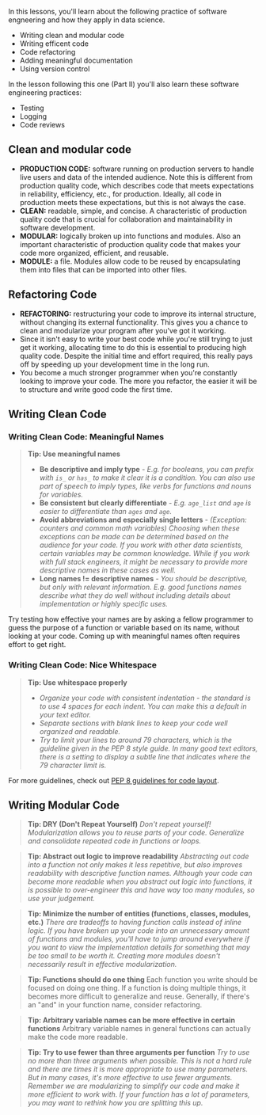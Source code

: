 In this lessons, you'll learn about the following practice of software engneering and how they apply in data science.

- Writing clean and modular code 
- Writing efficent code
- Code refactoring
- Adding meaningful documentation
- Using version control

In the lesson following this one (Part II) you'll also learn these software engineering practices:

- Testing
- Logging
- Code reviews

## Clean and modular code
- **PRODUCTION CODE:** software running on production servers to handle live users and data of the intended audience. Note this is different from production quality code, which describes code that meets expectations in reliability, efficiency, etc., for production. Ideally, all code in production meets these expectations, but this is not always the case.
- **CLEAN:** readable, simple, and concise. A characteristic of production quality code that is crucial for collaboration and maintainability in software development.
- **MODULAR:** logically broken up into functions and modules. Also an important characteristic of production quality code that makes your code more organized, efficient, and reusable.
- **MODULE:** a file. Modules allow code to be reused by encapsulating them into files that can be imported into other files.

## Refactoring Code
- **REFACTORING:** restructuring your code to improve its internal structure, without changing its external functionality. This gives you a chance to clean and modularize your program after you've got it working.
- Since it isn't easy to write your best code while you're still trying to just get it working, allocating time to do this is essential to producing high quality code. Despite the initial time and effort required, this really pays off by speeding up your development time in the long run.
- You become a much stronger programmer when you're constantly looking to improve your code. The more you refactor, the easier it will be to structure and write good code the first time.
## Writing Clean Code
### Writing Clean Code: Meaningful Names
  > **Tip: Use meaningful names**
  > - **Be descriptive and imply type** - *E.g. for booleans, you can prefix with `is_` or `has_` to make it clear it is a condition. You can also use part of speech to imply types, like verbs for functions and nouns for variables.*
  > - **Be consistent but clearly differentiate** - *E.g. `age_list` and `age` is easier to differentiate than `ages` and `age`.*
  > - **Avoid abbreviations and especially single letters** - *(Exception: counters and common math variables) Choosing when these exceptions can be made can be determined based on the audience for your code. If you work with other data scientists, certain variables may be common knowledge. While if you work with full stack engineers, it might be necessary to provide more descriptive names in these cases as well.*
  > - **Long names != descriptive names** - *You should be descriptive, but only with relevant information. E.g. good functions names describe what they do well without including details about implementation or highly specific uses.*

Try testing how effective your names are by asking a fellow programmer to guess the purpose of a function or variable based on its name, without looking at your code. Coming up with meaningful names often requires effort to get right.

### Writing Clean Code: Nice Whitespace
  > **Tip: Use whitespace properly**
  > - *Organize your code with consistent indentation - the standard is to use 4 spaces for each indent. You can make this a default in your text editor.*
  > - *Separate sections with blank lines to keep your code well organized and readable.*
  > - *Try to limit your lines to around 79 characters, which is the guideline given in the PEP 8 style guide. In many good text editors, there is a setting to display a subtle line that indicates where the 79 character limit is.*
  
For more guidelines, check out  [PEP 8 guidelines for code layout](https://www.python.org/dev/peps/pep-0008/?#code-lay-out).

## Writing Modular Code
  > **Tip: DRY (Don't Repeat Yourself)**
  > *Don't repeat yourself! Modularization allows you to reuse parts of your code. Generalize and consolidate repeated code in functions or loops.*
  
  > **Tip: Abstract out logic to improve readability**
  > *Abstracting out code into a function not only makes it less repetitive, but also improves readability with descriptive function names. Although your code can become more readable when you abstract out logic into functions, it is possible to over-engineer this and have way too many modules, so use your judgement.*

  > **Tip: Minimize the number of entities (functions, classes, modules, etc.)**
  > *There are tradeoffs to having function calls instead of inline logic. If you have broken up your code into an unnecessary amount of functions and modules, you'll have to jump around everywhere if you want to view the implementation details for something that may be too small to be worth it. Creating more modules doesn't necessarily result in effective modularization.*

  > **Tip: Functions should do one thing**
  > Each function you write should be focused on doing one thing. If a function is doing multiple things, it becomes more difficult to generalize and reuse. Generally, if there's an "and" in your function name, consider refactoring.

  > **Tip: Arbitrary variable names can be more effective in certain functions**
  > Arbitrary variable names in general functions can actually make the code more readable.

  > **Tip: Try to use fewer than three arguments per function**
  > *Try to use no more than three arguments when possible. This is not a hard rule and there are times it is more appropriate to use many parameters. But in many cases, it's more effective to use fewer arguments. Remember we are modularizing to simplify our code and make it more efficient to work with. If your function has a lot of parameters, you may want to rethink how you are splitting this up.*

